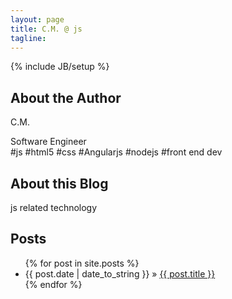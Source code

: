 ```yaml
---
layout: page
title: C.M. @ js
tagline: 
---
```

{% include JB/setup %}

## About the Author

<span class='red'>C</span>.M.

Software Engineer <a href='mailto:mcrichard.buaa@gmail.com'><i class='fa fa-send'></i></a> <a href='//github.com/charles-ma'><i class='fa fa-github'></i></a> <a href='//twitter.com/CharlesRMa'><i class='fa fa-twitter'></i></a>
<br>#js #html5 #css #Angularjs #nodejs #front end dev

## About this Blog

js related technology

## Posts

<ul class="posts">
  {% for post in site.posts %}
    <li><span>{{ post.date | date_to_string }}</span> &raquo; <a href="{{ BASE_PATH }}{{ post.url }}">{{ post.title }}</a></li>
  {% endfor %}
</ul>

